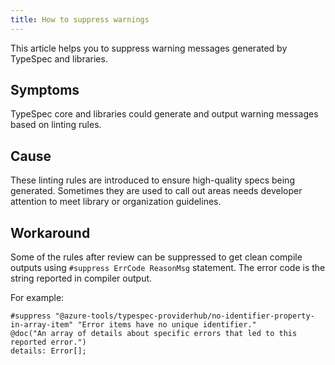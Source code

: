 ```yaml
---
title: How to suppress warnings
---
```


This article helps you to suppress warning messages generated by TypeSpec and libraries.

## Symptoms

TypeSpec core and libraries could generate and output warning messages based on linting rules.

## Cause

These linting rules are introduced to ensure high-quality specs being generated. Sometimes they are used to call out areas needs developer attention to meet library or organization guidelines.

## Workaround

Some of the rules after review can be suppressed to get clean compile outputs using `#suppress ErrCode ReasonMsg` statement. The error code is the string reported in compiler output.

For example:

```tsp
#suppress "@azure-tools/typespec-providerhub/no-identifier-property-in-array-item" "Error items have no unique identifier."
@doc("An array of details about specific errors that led to this reported error.")
details: Error[];
```
